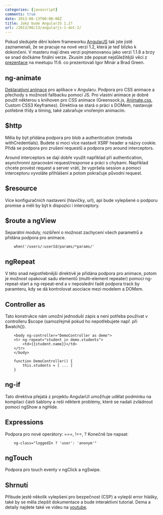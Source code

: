 ```yaml
---
categories: [javascript]
comments: true
date: 2013-06-13T00:00:00Z
title: Jaký bude AngularJS 1.2?
url: /2013/06/13/angularjs-1-dot-2/
---
```


Pokud sledujete dění kolem frameworku [AngularJS](http://angularjs.org) tak jste jistě zaznamenali, že se pracuje na nové verzi 1.2, která je teď blízko k dokončení. V masteru mají dnes verzi pojmenovanou jako verzi 1.1.8 a brzy se snad dočkáme finální verze. Zkusím zde popsat nejdůležitější věci z [prezentace](https://docs.google.com/presentation/d/1WHCcp3G3HxoE7b_ut_ERKJF4zQK_P4qFlESjE2E9AUQ/preview?sle=true#slide=id.geaf70e8e_16) na meetupu 11.6. co prezentovali Igor Minár a Brad Green.

<!--more-->

## ng-animate 
[Deklarativní animace](http://yearofmoo-articles.github.io/angularjs-2nd-animation-article/app/#/) pro aplikace v Angularu. Podpora pro CSS animace a přechody s možností fallbacku pomocí JS. Pro vlastní animace je dobré použít některou s knihoven pro CSS animace (Greensock.js, [Animate.css](http://daneden.me/animate/), Custom CSS3 Keyframes).
Direktiva se stará o práci s DOMem, nastavuje potřebné třídy a timing, také zabraňuje vnořeným animacím.

## $http
Měla by být přidána podpora pro blob a authentication (metoda withCredentials). Budete si moci více nastavit XSRF header a názvy cookie. Přidá se podpora pro zrušení requestů a podpora pro around interceptors.

Around interceptors se dají dobře využít například při authentication, asynchronní zpracování request/response a práci s chybami. Například chcete provést request a server vrátí, že vypršela session a pomocí interceptoru vyvoláte přihlášení a potom pokračuje původní request.

## $resource
Více konfiguračních nastavení (hlavičky, url), api bude vylepšené o podporu promise a měli by být k dispozici i interceptory.

## $route a ngView
Separátní moduly, rozšíření o možnost zachycení všech parametrů a přidána podpora pro animace.

		when('/users/:userId/params/*params/'

## ngRepeat
V této snad nejpotřebnější direktivě je přidána podpora pro animace, potom je možnost opakovat sadu elementů (multi-element repeater) pomocí ng-repeat-start a ng-repeat-end a v neposlední řadě podpora track by paramteru, kdy se dá kontrolovat asociace mezi modelem a DOMem.

## Controller as
Tato konstrukce nám umožní jednoduší zápis a není potřeba používat v controlleru $scope (samozřejmě pokud ho nepotřebujete např. při $watch()).

		<body ng-controller="DemoController as demo">
		<tr ng-repeat="student in demo.students">
			<td>{{student.name}}</td>
		</tr>
		</body>
		
		function DemoController() {
		 	this.students = [ ... ]
		}
 
## ng-if
Tato direktiva přejatá z projektu AngularUI umožňuje udělat podmínku na kompilaci části šablony a reší některé problémy, které se nadali zvládnout pomocí ngShow a ngHide.

## Expressions
Podpora pro nové operátory: ===, !==, ?
Konečně lze napsat:

		ng-class="loggedIn ? 'user': 'anonym'"

## ngTouch
Podpora pro touch eventy v ngClick a ngSwipe.

## Shrnutí 
Přibude jestě několik vylepšení pro bezpečnost (CSP) a vylepší error hlášky, také by se měla zlepšit dokumentace a bude interaktivní tutorial. Dema a detaily najdete také ve videu na [youtube](https://www.youtube.com/watch?v=W13qDdJDHp8&feature=c4-overview).